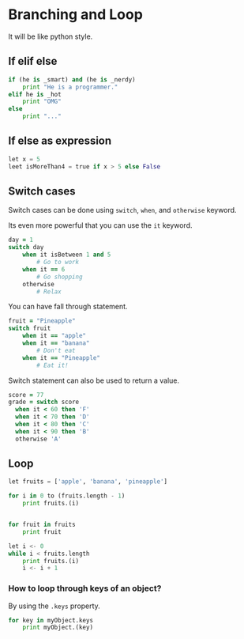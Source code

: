 # Branching and Loop
It will be like python style.

## If elif else
```python
if (he is _smart) and (he is _nerdy)
    print "He is a programmer."
elif he is _hot
    print "OMG"
else 
    print "..."
```

## If else as expression
```python
let x = 5
leet isMoreThan4 = true if x > 5 else False
```

## Switch cases
Switch cases can be done using `switch`, `when`, and `otherwise` keyword.  

Its even more powerful that you can use the `it` keyword.


```coffee
day = 1
switch day
    when it isBetween 1 and 5
        # Go to work
    when it == 6
        # Go shopping
    otherwise
        # Relax
```
You can have fall through statement.
```coffee
fruit = "Pineapple"
switch fruit
    when it == "apple" 
    when it == "banana"
        # Don't eat
    when it == "Pineapple"
        # Eat it!
```

Switch statement can also be used to return a value.
```Coffee
score = 77
grade = switch score
  when it < 60 then 'F'
  when it < 70 then 'D'
  when it < 80 then 'C'
  when it < 90 then 'B'
  otherwise 'A'
```


## Loop
```python
let fruits = ['apple', 'banana', 'pineapple']

for i in 0 to (fruits.length - 1)
    print fruits.(i)


for fruit in fruits
    print fruit

let i <- 0
while i < fruits.length
    print fruits.(i)
    i <- i + 1
```

### How to loop through keys of an object?
By using the `.keys` property.
```python
for key in myObject.keys
    print myObject.(key)
```
